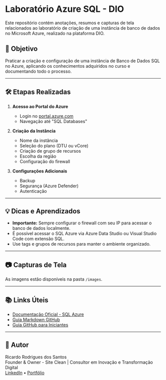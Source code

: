 # Laboratório Azure SQL - DIO

Este repositório contém anotações, resumos e capturas de tela relacionados ao laboratório de criação de uma instância de banco de dados no Microsoft Azure, realizado na plataforma DIO.

## 📌 Objetivo
Praticar a criação e configuração de uma instância de Banco de Dados SQL no Azure, aplicando os conhecimentos adquiridos no curso e documentando todo o processo.

---

## 🛠️ Etapas Realizadas

1. **Acesso ao Portal do Azure**
   - Login no [portal.azure.com](https://portal.azure.com)
   - Navegação até "SQL Databases"

2. **Criação da Instância**
   - Nome da instância
   - Seleção do plano (DTU ou vCore)
   - Criação de grupo de recursos
   - Escolha da região
   - Configuração do firewall

3. **Configurações Adicionais**
   - Backup
   - Segurança (Azure Defender)
   - Autenticação

---

## 💡 Dicas e Aprendizados

- **Importante:** Sempre configurar o firewall com seu IP para acessar o banco de dados localmente.
- É possível acessar o SQL Azure via Azure Data Studio ou Visual Studio Code com extensão SQL.
- Use tags e grupos de recursos para manter o ambiente organizado.

---

## 📷 Capturas de Tela

As imagens estão disponíveis na pasta `/images`.

---

## 📚 Links Úteis

- [Documentação Oficial - SQL Azure](https://learn.microsoft.com/pt-br/azure/azure-sql/database/single-database-overview)
- [Guia Markdown GitHub](https://guides.github.com/features/mastering-markdown/)
- [Guia GitHub para Iniciantes](https://docs.github.com/pt/get-started/quickstart/hello-world)

---

## 🚀 Autor

Ricardo Rodrigues dos Santos  
Founder & Owner - Site Clean | Consultor em Inovação e Transformação Digital  
[LinkedIn](https://www.linkedin.com/in/seu-usuario) • [Portfólio](https://seusite.com.br)
